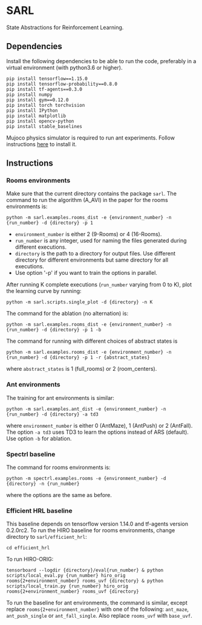 # SARL
State Abstractions for Reinforcement Learning.

## Dependencies
Install the following dependencies to be able to run the code, preferably in a virtual environment (with python3.6 or higher).
```
pip install tensorflow==1.15.0
pip install tensorflow-probability==0.8.0
pip install tf-agents==0.3.0
pip install numpy
pip install gym==0.12.0
pip install torch torchvision
pip install IPython
pip install matplotlib
pip install opencv-python
pip install stable_baselines
```
Mujoco physics simulator is required to run ant experiments. Follow instructions [here](https://github.com/openai/mujoco-py) to install it.

## Instructions

### Rooms environments
Make sure that the current directory contains the package `sarl`.  The command to run the algorithm (A_AVI) in the paper for
the rooms environments is:
```
python -m sarl.examples.rooms_dist -e {environment_number} -n {run_number} -d {directory} -p 1
```

 - `environment_number` is either 2 (9-Rooms) or 4 (16-Rooms).
 - `run_number` is any integer, used for naming the files generated during different executions.
 - `directory` is the path to a directory for output files. Use different directory for different environments but same directory for all executions.
 - Use option '-p' if you want to train the options in parallel.

After running K complete executions (`run_number` varying from 0 to K), plot the learning curve by running:
```
python -m sarl.scripts.single_plot -d {directory} -n K
```
The command for the ablation (no alternation) is:
```
python -m sarl.examples.rooms_dist -e {environment_number} -n {run_number} -d {directory} -p 1 -b
```
The command for running with different choices of abstract states is
```
python -m sarl.examples.rooms_dist -e {environment_number} -n {run_number} -d {directory} -p 1 -r {abstract_states}
```
where `abstract_states` is 1 (full_rooms) or 2 (room_centers).

### Ant environments
The training for ant environments is similar:
```
python -m sarl.examples.ant_dist -e {environment_number} -n {run_number} -d {directory} -a td3
```
where `environment_number` is either 0 (AntMaze), 1 (AntPush) or 2 (AntFall). The option `-a td3` uses TD3 to learn the
options instead of ARS (default). Use option `-b` for ablation. 

### Spectrl baseline
The command for rooms environments is:
```
python -m spectrl.examples.rooms -e {environment_number} -d {directory} -n {run_number}
```
where the options are the same as before.

### Efficient HRL baseline
This baseline depends on tensorflow version 1.14.0 and tf-agents version 0.2.0rc2.
To run the HIRO baseline for rooms environments, change directory to `sarl/efficient_hrl`:

```
cd efficient_hrl
```
To run HIRO-ORIG:
```
tensorboard --logdir {directory}/eval{run_number} & python scripts/local_eval.py {run_number} hiro_orig rooms{2+environment_number} rooms_uvf {directory} & python scripts/local_train.py {run_number} hiro_orig rooms{2+environment_number} rooms_uvf {directory}
```
To run the baseline for ant environments, the command is similar, except replace `rooms{2+environment_number}` with one of the following: `ant_maze`, `ant_push_single` or `ant_fall_single`. Also replace `rooms_uvf` with `base_uvf`.
